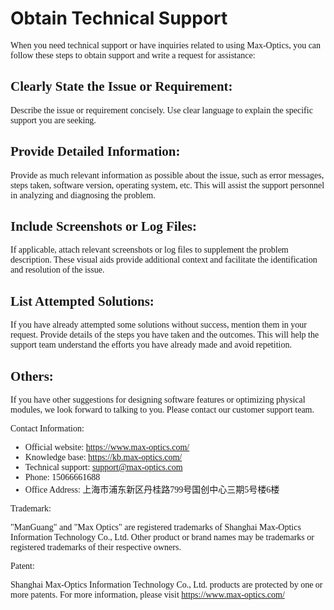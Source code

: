 


# Obtain Technical Support

<font face = "Calibri">

When you need technical support or have inquiries related to using Max-Optics, you can follow these steps to obtain support and write a request for assistance:

## Clearly State the Issue or Requirement:
 Describe the issue or requirement concisely. Use clear language to explain the specific support you are seeking.

## Provide Detailed Information:
Provide as much relevant information as possible about the issue, such as error messages, steps taken, software version, operating system, etc. This will assist the support personnel in analyzing and diagnosing the problem.

## Include Screenshots or Log Files:
If applicable, attach relevant screenshots or log files to supplement the problem description. These visual aids provide additional context and facilitate the identification and resolution of the issue.

## List Attempted Solutions:
If you have already attempted some solutions without success, mention them in your request. Provide details of the steps you have taken and the outcomes. This will help the support team understand the efforts you have already made and avoid repetition.

## Others:
If you have other suggestions for designing software features or optimizing physical modules, we look forward to talking to you. Please contact our customer support team.

Contact Information:

- Official website: https://www.max-optics.com/
- Knowledge base: https://kb.max-optics.com/
- Technical support: support@max-optics.com
- Phone: 15066661688
- Office Address: 上海市浦东新区丹桂路799号国创中心三期5号楼6楼

Trademark:

"ManGuang" and "Max Optics" are registered trademarks of Shanghai Max-Optics Information Technology Co., Ltd. Other product or brand names may be trademarks or registered trademarks of their respective owners.

Patent:

Shanghai Max-Optics Information Technology Co., Ltd. products are protected by one or more patents. For more information, please visit https://www.max-optics.com/

</font>
